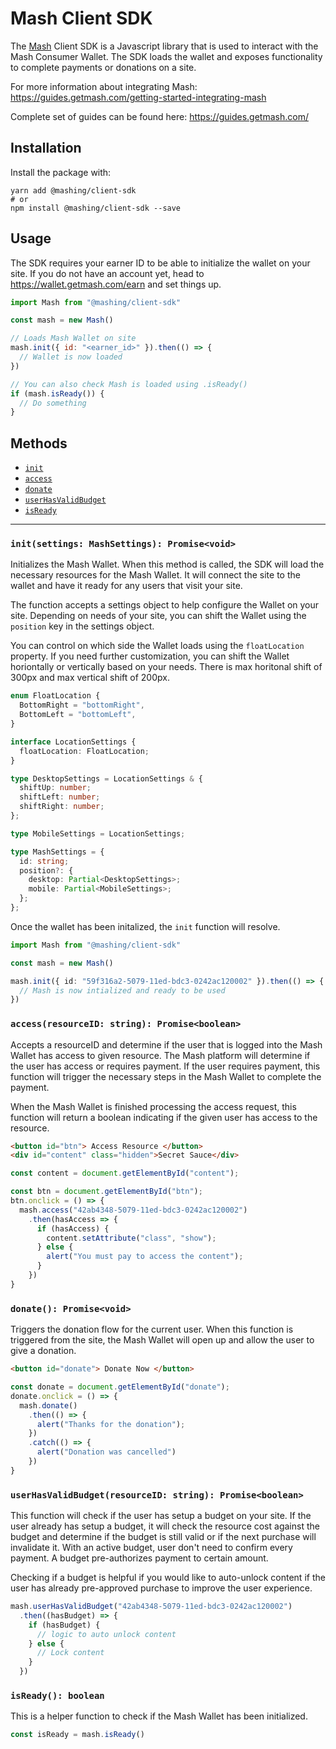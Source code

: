 # Mash Client SDK

The [Mash](https://getmash.com) Client SDK is a Javascript library that is used to interact with the Mash Consumer Wallet. The SDK loads the wallet and exposes functionality to complete payments or donations on a site.

For more information about integrating Mash: https://guides.getmash.com/getting-started-integrating-mash

Complete set of guides can be found here: https://guides.getmash.com/

## Installation

Install the package with:

```shell
yarn add @mashing/client-sdk
# or 
npm install @mashing/client-sdk --save
```

## Usage

The SDK requires your earner ID to be able to initialize the wallet on your site. If you do not have an account yet, head to https://wallet.getmash.com/earn and set things up. 

```javascript
import Mash from "@mashing/client-sdk"

const mash = new Mash()

// Loads Mash Wallet on site
mash.init({ id: "<earner_id>" }).then(() => {
  // Wallet is now loaded
})

// You can also check Mash is loaded using .isReady()
if (mash.isReady()) {
  // Do something
}
```

## Methods

- [`init`](#init)
- [`access`](#access)
- [`donate`](#donate)
- [`userHasValidBudget`](#userhasvalidbudget)
- [`isReady`](#isready)
___

### `init(settings: MashSettings): Promise<void>`

Initializes the Mash Wallet. When this method is called, the SDK will load the necessary resources for the Mash Wallet. It will connect the site to the wallet and have it ready for any users that visit your site. 

The function accepts a settings object to help configure the Wallet on your site. Depending on needs of your site, you can shift the Wallet using the `position` key in the settings object. 

You can control on which side the Wallet loads using the `floatLocation` property. If you need further customization, you can shift the Wallet horiontally or vertically based on your needs. There is max horitonal shift of 300px and max vertical shift of 200px.

```typescript
enum FloatLocation {
  BottomRight = "bottomRight",
  BottomLeft = "bottomLeft",
}

interface LocationSettings {
  floatLocation: FloatLocation;
}

type DesktopSettings = LocationSettings & {
  shiftUp: number;
  shiftLeft: number;
  shiftRight: number;
};

type MobileSettings = LocationSettings;

type MashSettings = {
  id: string;
  position?: {
    desktop: Partial<DesktopSettings>;
    mobile: Partial<MobileSettings>;
  };
};
```

Once the wallet has been initalized, the `init` function will resolve.

```typescript
import Mash from "@mashing/client-sdk"

const mash = new Mash()

mash.init({ id: "59f316a2-5079-11ed-bdc3-0242ac120002" }).then(() => {
  // Mash is now intialized and ready to be used
})
```

### `access(resourceID: string): Promise<boolean>`

Accepts a resourceID and determine if the user that is logged into the Mash Wallet has access to given resource. The Mash platform will determine if the user has access or requires payment. If the user requires payment, this function will trigger the necessary steps in the Mash Wallet to complete the payment. 

When the Mash Wallet is finished processing the access request, this function will return a boolean indicating if the given user has access to the resource.

```html
<button id="btn"> Access Resource </button>
<div id="content" class="hidden">Secret Sauce</div>
```

```javascript
const content = document.getElementById("content");

const btn = document.getElementById("btn");
btn.onclick = () => {
  mash.access("42ab4348-5079-11ed-bdc3-0242ac120002")
    .then(hasAccess => {
      if (hasAccess) {
        content.setAttribute("class", "show");
      } else {
        alert("You must pay to access the content");
      }
    })
}
```

### `donate(): Promise<void>`

Triggers the donation flow for the current user. When this function is triggered from the site, the Mash Wallet will open up and allow the user to give a donation. 

```html
<button id="donate"> Donate Now </button>
```

```javascript
const donate = document.getElementById("donate");
donate.onclick = () => {
  mash.donate()
    .then(() => {
      alert("Thanks for the donation");
    })
    .catch(() => {
      alert("Donation was cancelled")
    })
}
```

### `userHasValidBudget(resourceID: string): Promise<boolean>`

This function will check if the user has setup a budget on your site. If the user already has setup a budget, it will check the resource cost against the budget and determine if the budget is still valid or if the next purchase will invalidate it. With an active budget, user don't need to confirm every payment. A budget pre-authorizes payment to certain amount. 

Checking if a budget is helpful if you would like to auto-unlock content if the user has already pre-approved purchase to improve the user experience.

```javascript
mash.userHasValidBudget("42ab4348-5079-11ed-bdc3-0242ac120002")
  .then((hasBudget) => {
    if (hasBudget) {
      // logic to auto unlock content
    } else {
      // Lock content
    }
  })
```

### `isReady(): boolean`

This is a helper function to check if the Mash Wallet has been initialized.

```javascript
const isReady = mash.isReady()
```
